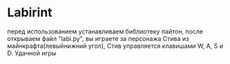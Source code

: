 # Labirint
перед использованием устанавливаем библиотеку пайтон, после открываем файл "labi.py", вы играете за персонажа Стива из майнкрафта(левыйнижний угол), Стив управляется клавишами W, A, S и D. Удачной игры
